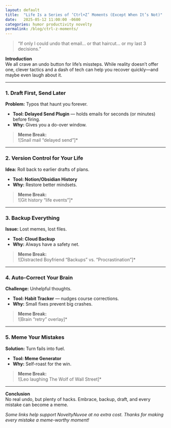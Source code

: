 ```yaml
---
layout: default
title:  "Life Is a Series of ‘Ctrl+Z’ Moments (Except When It’s Not)"
date:   2025-05-12 11:00:00 -0600
categories: humor productivity novelty
permalink: /blog/ctrl-z-moments/
---
```


> “If only I could undo that email… or that haircut… or my last 3 decisions.”

**Introduction**  
We all crave an undo button for life’s missteps. While reality doesn’t offer one, clever tactics and a dash of tech can help you recover quickly—and maybe even laugh about it.

---

### 1. Draft First, Send Later  
**Problem:** Typos that haunt you forever.  
- **Tool: Delayed Send Plugin** — holds emails for seconds (or minutes) before firing.  
- **Why:** Gives you a do-over window.

> **Meme Break:**  
> ![Snail mail “delayed send”]*

---

### 2. Version Control for Your Life  
**Idea:** Roll back to earlier drafts of plans.  
- **Tool: Notion/Obsidian History**  
- **Why:** Restore better mindsets.

> **Meme Break:**  
> ![Git history “life events”]*

---

### 3. Backup Everything  
**Issue:** Lost memes, lost files.  
- **Tool: Cloud Backup**  
- **Why:** Always have a safety net.

> **Meme Break:**  
> ![Distracted Boyfriend “Backups” vs. “Procrastination”]*

---

### 4. Auto-Correct Your Brain  
**Challenge:** Unhelpful thoughts.  
- **Tool: Habit Tracker** — nudges course corrections.  
- **Why:** Small fixes prevent big crashes.

> **Meme Break:**  
> ![Brain “retry” overlay]*

---

### 5. Meme Your Mistakes  
**Solution:** Turn fails into fuel.  
- **Tool: Meme Generator**  
- **Why:** Self-roast for the win.

> **Meme Break:**  
> ![Leo laughing The Wolf of Wall Street]*

---

**Conclusion**  
No real undo, but plenty of hacks. Embrace, backup, draft, and every mistake can become a meme.

*Some links help support NoveltyNuvoe at no extra cost. Thanks for making every mistake a meme-worthy moment!*  

